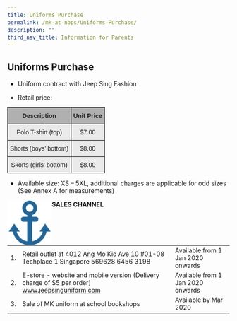 ```yaml
---
title: Uniforms Purchase
permalink: /mk-at-nbps/Uniforms-Purchase/
description: ""
third_nav_title: Information for Parents
---
```

## Uniforms Purchase

*   Uniform contract with Jeep Sing Fashion
    
*   Retail price:

<style type="text/css">
.tg  {border-collapse:collapse;border-spacing:0;}
.tg td{border-color:black;border-style:solid;border-width:1px;font-family:Arial, sans-serif;font-size:14px;
  overflow:hidden;padding:10px 5px;word-break:normal;}
.tg th{border-color:black;border-style:solid;border-width:1px;font-family:Arial, sans-serif;font-size:14px;
  font-weight:normal;overflow:hidden;padding:10px 5px;word-break:normal;}
.tg .tg-ii8k{background-color:#EAEAEA;color:#222;text-align:center;vertical-align:top}
.tg .tg-pll1{background-color:#B0B0B0;color:#222;font-weight:bold;text-align:center;vertical-align:top}
</style>
<table class="tg">
<thead>
  <tr>
    <th class="tg-pll1">Description</th>
    <th class="tg-pll1">Unit Price</th>
  </tr>
</thead>
<tbody>
  <tr>
    <td class="tg-ii8k">Polo T-shirt (top)</td>
    <td class="tg-ii8k">$7.00<br></td>
  </tr>
  <tr>
    <td class="tg-ii8k">Shorts (boys’ bottom) <br></td>
    <td class="tg-ii8k">$8.00<br></td>
  </tr>
  <tr>
    <td class="tg-ii8k"> Skorts (girls’ bottom)</td>
    <td class="tg-ii8k">$8.00 </td>
  </tr>
</tbody>
</table>

*   Available size: XS – 5XL, additional charges are applicable for odd sizes (See Annex A for measurements)

<img style="width: 20%;" src="/images/uniform_purchase.png" align="left">  **SALES CHANNEL**

<br>

|    |                                                                                                |                                   |
|----|------------------------------------------------------------------------------------------------|-----------------------------------|
| 1. | Retail outlet at  4012 Ang Mo Kio Ave 10 #01-08 Techplace 1 Singapore 569628 6456 3198         | Available from 1 Jan 2020 onwards |
| 2. | E-store - website and mobile version (Delivery charge of $5 per order) www.jeepsinguniform.com | Available from 1 Jan 2020 onwards |
| 3. | Sale of MK uniform at school bookshops                                                         | Available by Mar 2020             |